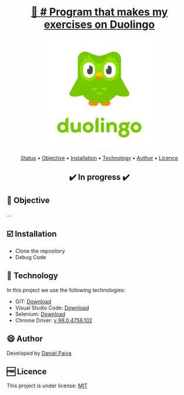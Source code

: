<h1 align="center">
<a href="https://github.com/danhpaiva/duoStories-selenium-python">🐍 # Program that makes my exercises on Duolingo</a>
</h1>

<p align="center">
  <a href="#">
    <img src="images\logo.png" width="300" alt="Duolingo">
  </a>
</p>

<p align="center">
 <a href="#status">Status</a> • 
 <a href="#objective">Objective</a> •
 <a href="#installation">Installation</a> • 
 <a href="#technology">Technology</a> • 
 <a href="#author">Author</a> • 
 <a href="#licence">Licence</a>
</p>

<h2 align="center" id=status> 
	✔️ In progress ✔️
</h2>

<h2 id=objective>📜 Objective</h2>

...

<h2 id=installation>☑️ Installation</h2>

- Clone the repository
- Debug Code

<h2 id=technology>🧰 Technology</h2>
In this project we use the following technologies:

- GIT: <a href="https://git-scm.com/downloads">Download</a>
- Visual Studio Code: <a href="https://code.visualstudio.com/download">Download</a>
- Selenium: <a href="https://www.selenium.dev/">Download</a>
- Chrome Driver: <a href="https://chromedriver.chromium.org/downloads">v 98.0.4758.102</a>
  
<h2 id=author>😄 Author</h2>
Developed by <a href="https://www.linkedin.com/in/danhpaiva/">Daniel Paiva</a>

<h2 id=licence>🆓 Licence</h2>
This project is under license: <a href="https://github.com/danhpaiva/duoStories-selenium-python/blob/main/LICENSE">MIT</a>